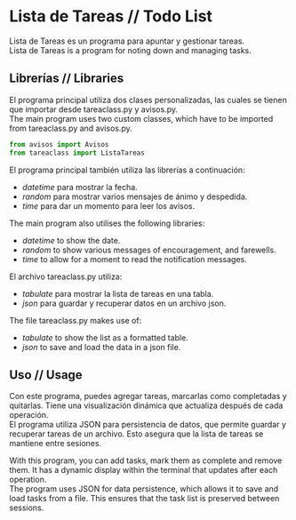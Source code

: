 # Lista de Tareas // Todo List

Lista de Tareas es un programa para apuntar y gestionar tareas.  
Lista de Tareas is a program for noting down and managing tasks.  

## Librerías // Libraries

El programa principal utiliza dos clases personalizadas, las cuales se tienen que importar desde tareaclass.py y avisos.py.  
The main program uses two custom classes, which have to be imported from tareaclass.py and avisos.py.  

```python
from avisos import Avisos
from tareaclass import ListaTareas
```

El programa principal también utiliza las librerías a continuación:
- *datetime* para mostrar la fecha.
- *random* para mostrar varios mensajes de ánimo y despedida.
- *time* para dar un momento para leer los avisos.

The main program also utilises the following libraries:
- *datetime* to show the date.
- *random* to show various messages of encouragement, and farewells.
- *time* to allow for a moment to read the notification messages.

El archivo tareaclass.py utiliza:
- *tabulate* para mostrar la lista de tareas en una tabla.
- *json* para guardar y recuperar datos en un archivo json.

The file tareaclass.py makes use of:
- *tabulate* to show the list as a formatted table.
- *json* to save and load the data in a json file.


## Uso // Usage

Con este programa, puedes agregar tareas, marcarlas como completadas y quitarlas. Tiene una visualización dinámica que actualiza después de cada operación.  
El programa utiliza JSON para persistencia de datos, que permite guardar y recuperar tareas de un archivo. Esto asegura que la lista de tareas se mantiene entre sesiones.

With this program, you can add tasks, mark them as complete and remove them. It has a dynamic display within the terminal that updates after each operation.  
The program uses JSON for data persistence, which allows it to save and load tasks from a file. This ensures that the task list is preserved between sessions.